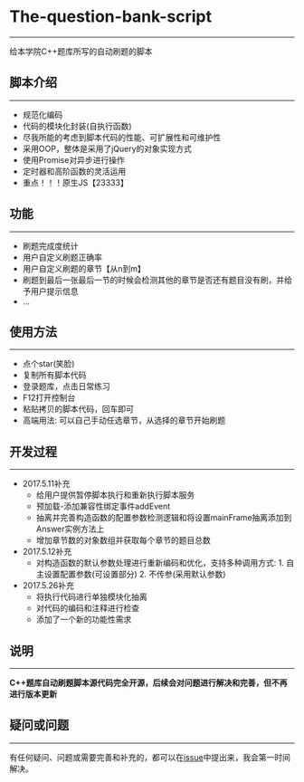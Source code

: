 # The-question-bank-script

---

给本学院C++题库所写的自动刷题的脚本



## 脚本介绍

---

- 规范化编码
- 代码的模块化封装(自执行函数)
- 尽我所能的考虑到脚本代码的性能、可扩展性和可维护性
- 采用OOP，整体是采用了jQuery的对象实现方式
- 使用Promise对异步进行操作
- 定时器和高阶函数的灵活运用
- 重点！！！原生JS【23333】



## 功能

---

- 刷题完成度统计
- 用户自定义刷题正确率
- 用户自定义刷题的章节【从n到m】
- 刷题到最后一张最后一节的时候会检测其他的章节是否还有题目没有刷，并给予用户提示信息
- ...



## 使用方法

---

- 点个star(笑脸)
- 复制所有脚本代码
- 登录题库，点击日常练习
- F12打开控制台
- 粘贴拷贝的脚本代码，回车即可
- 高端用法: 可以自己手动任选章节，从选择的章节开始刷题



## 开发过程

---

- 2017.5.11补充
  - 给用户提供暂停脚本执行和重新执行脚本服务
  - 预加载-添加兼容性绑定事件addEvent
  - 抽离并完善构造函数的配置参数检测逻辑和将设置mainFrame抽离添加到Answer实例方法上
  - 增加章节数的对象数组并获取每个章节的题目总数
- 2017.5.12补充
  - 对构造函数的默认参数处理进行重新编码和优化，支持多种调用方式: 1. 自主设置配置参数(可设置部分) 2. 不传参(采用默认参数)
- 2017.5.26补充
  - 将执行代码进行单独模块化抽离
  - 对代码的编码和注释进行检查
  - 添加了一个新的功能性需求



## 说明

---

**C++题库自动刷题脚本源代码完全开源，后续会对问题进行解决和完善，但不再进行版本更新**



## 疑问或问题

---

有任何疑问、问题或需要完善和补充的，都可以在[issue](https://github.com/wupengju/The-question-bank-script/issues)中提出来，我会第一时间解决。